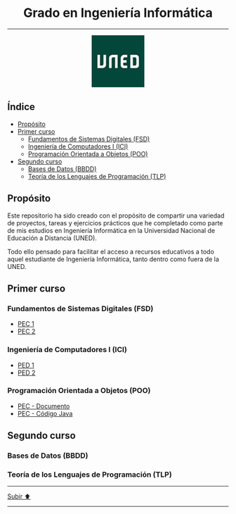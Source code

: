 <a name="top"></a>

<h1 align="center">
  <strong><span>Grado en Ingeniería Informática</span></strong>
</h1>

---

<p align="center">
  <a href="http://portal.uned.es/portal/page?_pageid=93,71802397&_dad=portal&_schema=PORTAL">
    <img src="images/logoUned.png" alt="UNED logo">
  </a>
</p>

## Índice
 
* [Propósito](#proposito)
* [Primer curso](#primerCurso)
	* [Fundamentos de Sistemas Digitales (FSD)](#fsd)
	* [Ingeniería de Computadores I (ICI)](#ici)
	* [Programación Orientada a Objetos (POO)](#poo)
* [Segundo curso](#segundoCurso)
	* [Bases de Datos (BBDD)](#bbdd)
	* [Teoría de los Lenguajes de Programación (TLP)](#tlp)

<a name="proposito"></a>
## Propósito

Este repositorio ha sido creado con el propósito de compartir una variedad de proyectos, tareas y ejercicios prácticos que he completado como parte de mis estudios en Ingeniería Informática en la Universidad Nacional de Educación a Distancia (UNED).

Todo ello pensado para facilitar el acceso a recursos educativos a todo aquel estudiante de Ingeniería Informática, tanto dentro como fuera de la UNED.

<a name="primerCurso"></a>
## Primer curso

<a name="fsd"></a>
### Fundamentos de Sistemas Digitales (FSD)

* [PEC 1](https://github.com/salvaMsanchez/ingenieria-informatica-uned/blob/main/Curso_1/FSD/PEC1_MORENO_SANCHEZ_SALVADOR.pdf)
* [PEC 2](https://github.com/salvaMsanchez/ingenieria-informatica-uned/blob/main/Curso_1/FSD/PEC2_MORENO_SANCHEZ_SALVADOR.pdf)

<a name="ici"></a>
### Ingeniería de Computadores I (ICI)

* [PED 1](https://github.com/salvaMsanchez/ingenieria-informatica-uned/blob/main/Curso_1/IC_I/PED1_MORENO_SANCHEZ_SALVADOR.pdf)
* [PED 2](https://github.com/salvaMsanchez/ingenieria-informatica-uned/blob/main/Curso_1/IC_I/PED2_MORENO_SANCHEZ_SALVADOR.pdf)

<a name="poo"></a>
### Programación Orientada a Objetos (POO)

* [PEC - Documento](https://github.com/salvaMsanchez/ingenieria-informatica-uned/blob/main/Curso_1/POO/PEC_MORENO_SANCHEZ_SALVADOR.pdf)
* [PEC - Código Java](https://github.com/salvaMsanchez/ingenieria-informatica-uned/tree/main/Curso_1/POO/practicaPec/cooperativa)

<a name="segundoCurso"></a>
## Segundo curso

<a name="bbdd"></a>
### Bases de Datos (BBDD)

<a name="tlp"></a>
### Teoría de los Lenguajes de Programación (TLP)
	
---

[Subir ⬆️](#top)

---


